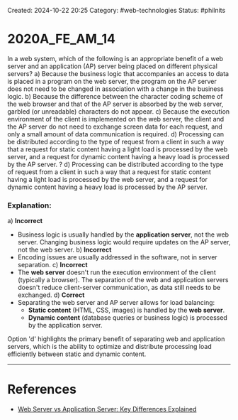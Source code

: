 Created: 2024-10-22 20:25
Category: #web-technologies
Status: #philnits



# 2020A_FE_AM_14

In a web system, which of the following is an appropriate benefit of a web server and an application (AP) server being placed on different physical servers?
a) Because the business logic that accompanies an access to data is placed in a program on the web server, the program on the AP server does not need to be changed in association with a change in the business logic.
b) Because the difference between the character coding scheme of the web browser and that of the AP server is absorbed by the web server, garbled (or unreadable) characters do not appear.
c) Because the execution environment of the client is implemented on the web server, the client and the AP server do not need to exchange screen data for each request, and only a small amount of data communication is required.
d) Processing can be distributed according to the type of request from a client in such a way that a request for static content having a light load is processed by the web server, and a request for dynamic content having a heavy load is processed by the AP server.
?
d) Processing can be distributed according to the type of request from a client in such a way that a request for static content having a light load is processed by the web server, and a request for dynamic content having a heavy load is processed by the AP server.
### Explanation:

a) **Incorrect**
- Business logic is usually handled by the **application server**, not the web server. Changing business logic would require updates on the AP server, not the web server.
b) **Incorrect**
- Encoding issues are usually addressed in the software, not in server separation.
c) **Incorrect**
- The **web server** doesn't run the execution environment of the client (typically a browser). The separation of the web and application servers doesn't reduce client-server communication, as data still needs to be exchanged.
d) **Correct**
- Separating the web server and AP server allows for load balancing:
	- **Static content** (HTML, CSS, images) is handled by the **web server**.
	- **Dynamic content** (database queries or business logic) is processed by the application server.

Option 'd' highlights the primary benefit of separating web and application servers, which is the ability to optimize and distribute processing load efficiently between static and dynamic content.
<!--SR:!2025-05-28,44,290-->



---
# References
- [Web Server vs Application Server: Key Differences Explained](https://www.bluebash.co/blog/web-server-vs-application-server/)
